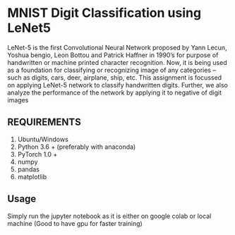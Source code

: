 # MNIST Digit Classification using LeNet5

LeNet-5 is the first Convolutional Neural Network proposed by Yann Lecun, Yoshua bengio, Leon Bottou and Patrick Haffner in 1990’s for purpose of handwritten or machine printed character recognition. Now, it is being used as a foundation for classifying or recognizing image of any categories – such as digits, cars, deer, airplane, ship, etc. This assignment is focussed on applying LeNet-5 network to classify handwritten digits. Further, we also analyze the performance of the network by applying it to negative of digit images

## REQUIREMENTS

1. Ubuntu/Windows
2. Python 3.6 + (preferably with anaconda)
3. PyTorch 1.0 +
4. numpy
5. pandas
6. matplotlib

## Usage

Simply run the jupyter notebook as it is either on google colab or local machine (Good to have gpu for faster training)
